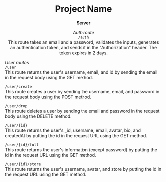 <h1 align="center">Project Name</h1>


<p align="center">
  <b>Server</b>
</p>

<p align="center">
  <i>Auth route</i><br>
  <code>/auth</code><br>
  This route takes an email and a password, validates the inputs, generates an authentication token, and sends it in the "Authorization" header. The token expires in 2 days.
</p>

<p align="">
  <i>User routes</i><br>
  <code>/user</code><br>
  This route returns the user's username, email, and id by sending the email in the request body using the GET method.
</p>

<p align="">
  <code>/user/create</code><br>
  This route creates a user by sending the username, email, and password in the request body using the POST method.
</p>

<p align="">
  <code>/user/drop</code><br>
  This route deletes a user by sending the email and password in the request body using the DELETE method.
</p>

<p align="">
  <code>/user/{id}</code><br>
  This route returns the user's _id, username, email, avatar, bio, and createdAt by putting the id in the request URL using the GET method.
</p>

<p align="">
  <code>/user/{id}/full</code><br>
  This route returns the user's information (except password) by putting the id in the request URL using the GET method.
</p>

<p align="">
  <code>/user/{id}/store</code><br>
  This route returns the user's username, avatar, and store by putting the id in the request URL using the GET method.
</p>
